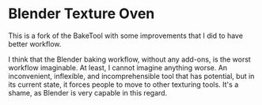 # Blender Texture Oven

This is a fork of the BakeTool with some improvements that I did to have better workflow. 

I think that the Blender baking workflow, without any add-ons, is the worst workflow imaginable. At least, I cannot imagine anything worse. An inconvenient, inflexible, and incomprehensible tool that has potential, but in its current state, it forces people to move to other texturing tools. It's a shame, as Blender is very capable in this regard.

